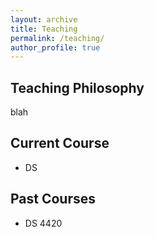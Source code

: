 ```yaml
---
layout: archive
title: Teaching
permalink: /teaching/
author_profile: true
---
```




Teaching Philosophy
------
blah

Current Course
------
- DS 

Past Courses
------
- DS 4420
